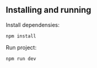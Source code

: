 ## Installing and running
Install dependensies:

```
npm install 
```

Run project:

```
npm run dev
```
